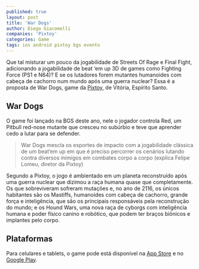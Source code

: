 ```yaml
---
published: true
layout: post
title: 'War Dogs'
author: Diego Giacomelli
companies: 'Pixtoy'
categories: Game
tags: ios android pixtoy bgs evento
---
```

Que tal misturar um pouco da jogabilidade de Streets Of Rage e Final Fight, adicionando a jogabilidade de beat ‘em up 3D de games como Fighting Force (PS1 e N64)? E se os lutadores forem mutantes humanoides com cabeça de cachorro num mundo após uma guerra nuclear? Essa é a proposta de War Dogs, game da [Pixtoy](http://pixtoy.com/br/), de Vitória, Espírito Santo.

## War Dogs
O game foi lançado na BGS deste ano, nele o jogador controla Red, um Pitbull red-nose mutante que cresceu no subúrbio e teve que aprender cedo a lutar para se defender.

> War Dogs mescla os esportes de impacto com a jogabilidade clássica de um beat’em up em que é preciso percorrer os cenários lutando contra diversos inimigos em combates corpo a corpo (explica Felipe Lomeu, diretor da Pixtoy)

Segundo a Pixtoy, o jogo é ambientado em um planeta reconstruído após uma guerra nuclear que dizimou a raça humana quase que completamente. Os que sobreviveram sofreram mutações e, no ano de 2116, os únicos habitantes são os Mastiffs, humanoides com cabeça de cachorro, grande força e inteligência, que são os principais responsáveis pela reconstrução do mundo; e os Hound Wars, uma nova raça de cyborgs com inteligência humana e poder físico canino e robótico, que podem ter braços biônicos e implantes pelo corpo.

## Plataformas
Para celulares e tablets, o game pode está disponível na [App Store](https://itunes.apple.com/us/app/war-dogs-a-red-nose-game/id1008870727?ls=1&mt=8) e no [Google Play](https://play.google.com/store/apps/details?id=com.rednose.wardogs).